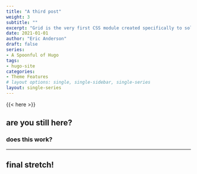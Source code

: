 ```yaml
---
title: "A third post"
weight: 3
subtitle: ""
excerpt: "Grid is the very first CSS module created specifically to solve the layout problems we’ve all been hacking our way around for as long as we’ve been making websites."
date: 2021-01-01
author: "Eric Anderson"
draft: false
series:
- A Spoonful of Hugo
tags:
- hugo-site
categories:
- Theme Features
# layout options: single, single-sidebar, single-series
layout: single-series
---
```


{{< here >}}


## are you still here?

### does this work?

---

## final stretch!

